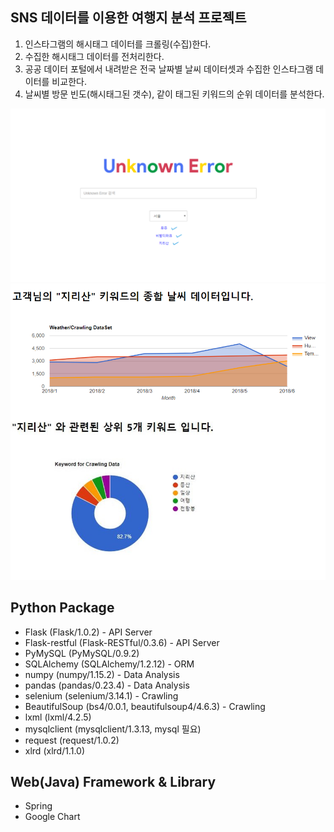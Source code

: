 ## SNS 데이터를 이용한 여행지 분석 프로젝트

1. 인스타그램의 해시태그 데이터를 크롤링(수집)한다.
2. 수집한 해시태그 데이터를 전처리한다.
3. 공공 데이터 포털에서 내려받은 전국 날짜별 날씨 데이터셋과 수집한 인스타그램 데이터를 비교한다.
4. 날씨별 방문 빈도(해시태그된 갯수), 같이 태그된 키워드의 순위 데이터를 분석한다.

![1](./readme/1.png)
![2](./readme/2.png)




## Python Package

* Flask (Flask/1.0.2) - API Server
* Flask-restful (Flask-RESTful/0.3.6) - API Server
* PyMySQL (PyMySQL/0.9.2)
* SQLAlchemy (SQLAlchemy/1.2.12) - ORM
* numpy (numpy/1.15.2) - Data Analysis
* pandas (pandas/0.23.4) - Data Analysis
* selenium (selenium/3.14.1) - Crawling
* BeautifulSoup (bs4/0.0.1, beautifulsoup4/4.6.3) - Crawling
* lxml (lxml/4.2.5)
* mysqlclient (mysqlclient/1.3.13, mysql 필요)
* request (request/1.0.2)
* xlrd (xlrd/1.1.0)

## Web(Java) Framework & Library

* Spring
* Google Chart
